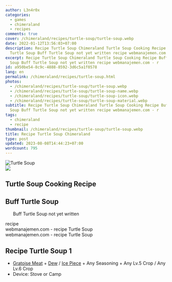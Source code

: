 ```yaml
---
author: L3n4r0x
categories:
  - games
  - chimeraland
  - recipes
comments: true
cover: /chimeraland/recipes/turtle-soup/turtle-soup.webp
date: 2022-01-12T13:56:03+07:00
description: Recipe Turtle Soup Chimeraland Turtle Soup Cooking Recipe Buff
  Turtle Soup Buff Turtle Soup not yet written recipe webmanajemen.com - r
excerpt: Recipe Turtle Soup Chimeraland Turtle Soup Cooking Recipe Buff Turtle
  Soup Buff Turtle Soup not yet written recipe webmanajemen.com - r
id: a950be54-8c9c-4888-8592-3d6c5a1f0578
lang: en
permalink: /chimeraland/recipes/turtle-soup.html
photos:
  - /chimeraland/recipes/turtle-soup/turtle-soup.webp
  - /chimeraland/recipes/turtle-soup/turtle-soup-name.webp
  - /chimeraland/recipes/turtle-soup/turtle-soup-icon.webp
  - /chimeraland/recipes/turtle-soup/turtle-soup-material.webp
subtitle: Recipe Turtle Soup Chimeraland Turtle Soup Cooking Recipe Buff Turtle
  Soup Buff Turtle Soup not yet written recipe webmanajemen.com - r
tags:
  - chimeraland
  - recipe
thumbnail: /chimeraland/recipes/turtle-soup/turtle-soup.webp
title: Recipe Turtle Soup Chimeraland
type: post
updated: 2023-08-08T14:44:23+07:00
wordcount: 795
---
```


<link
  rel="stylesheet"
  href="https://rawcdn.githack.com/dimaslanjaka/Web-Manajemen/870a349/css/bootstrap-5-3-0-alpha3-wrapper.css"
/>
<section id="bootstrap-wrapper">
  <div data-bs-theme="dark">
    <div class="card mb-2">
      <div class="card-body">
        <div class="row g-0">
          <div class="col-sm-4 position-relative mb-2">
            <img
              src="https://www.webmanajemen.com/chimeraland/recipes/turtle-soup/turtle-soup-material.webp"
              class="card-img fit-cover w-100 h-100"
              alt="Turtle Soup"
              data-fancybox="true"
            />
          </div>
          <div class="col-sm-8 mb-2">
            <div class="card-body">
              <div class="d-flex flex-row align-items-center mb-3">
                <img
                  class="d-inline-block me-2"
                  src="https://www.webmanajemen.com/chimeraland/recipes/turtle-soup/turtle-soup-icon.webp"
                  width="auto"
                  height="auto"
                  style="vertical-align: middle"
                />
                <h2 class="fs-5">Turtle Soup Cooking Recipe</h2>
              </div>
              <h2 class="card-title fs-5">Buff Turtle Soup</h2>
              <div class="card-text">
                <ul>
                  Buff Turtle Soup not yet written
                </ul>
              </div>
              <span class="badge rounded-pill">recipe</span>
            </div>
            <div class="card-footer text-end text-muted mt-auto">
              webmanajemen.com - recipe Turtle Soup
            </div>
          </div>
        </div>
      </div>
      <div class="card-footer text-end text-muted">
        webmanajemen.com - recipe Turtle Soup
      </div>
    </div>
    <div class="row mb-2">
      <div class="col-12 col-lg-6 recipe-item mb-2">
        <div class="card">
          <div class="card-body">
            <h2 class="card-title fs-5">Recipe Turtle Soup 1</h2>
            <div class="card-text">
              <ul>
                <li>
                  <a
                    class="text-decoration-none text-primary"
                    href="/chimeraland/materials/gratoise-meat.html"
                    >Gratoise Meat</a
                  ><span> + </span
                  ><a
                    class="text-decoration-none text-primary"
                    href="/chimeraland/materials/dew.html"
                    >Dew</a
                  ><span> / </span
                  ><a
                    class="text-decoration-none text-primary"
                    href="/chimeraland/materials/ice-piece.html"
                    >Ice Piece</a
                  ><span> + </span>Any Seasoning<span> + </span>Any Lv.5
                  Crop<span> / </span>Any Lv.6 Crop
                </li>
                <li>Device: Stove or Camp</li>
              </ul>
            </div>
          </div>
        </div>
      </div>
    </div>
  </div>
</section>